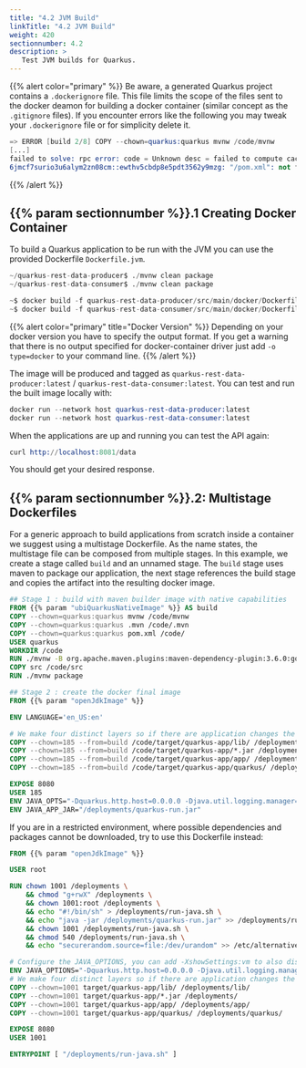 ```yaml
---
title: "4.2 JVM Build"
linkTitle: "4.2 JVM Build"
weight: 420
sectionnumber: 4.2
description: >
   Test JVM builds for Quarkus.
---
```



{{% alert color="primary" %}}
Be aware, a generated Quarkus project contains a `.dockerignore` file. This file limits the scope of the files sent
to the docker deamon for building a docker container (similar concept as the `.gitignore` files). If you encounter
errors like the following you may tweak your `.dockerignore` file or for simplicity delete it.

```s
=> ERROR [build 2/8] COPY --chown=quarkus:quarkus mvnw /code/mvnw
[...]
failed to solve: rpc error: code = Unknown desc = failed to compute cache key: failed to calculate checksum of ref 
6jmcf7surio3u6alym2zn08cm::ewthv5cbdp8e5pdt3562y9mzg: "/pom.xml": not found
```
{{% /alert %}}


## {{% param sectionnumber %}}.1 Creating Docker Container

To build a Quarkus application to be run with the JVM you can use the provided Dockerfile `Dockerfile.jvm`.

```s
~/quarkus-rest-data-producer$ ./mvnw clean package
~/quarkus-rest-data-consumer$ ./mvnw clean package

~$ docker build -f quarkus-rest-data-producer/src/main/docker/Dockerfile.jvm -t quarkus-rest-data-producer:latest quarkus-rest-data-producer/.
~$ docker build -f quarkus-rest-data-consumer/src/main/docker/Dockerfile.jvm -t quarkus-rest-data-consumer:latest quarkus-rest-data-consumer/.
```

{{% alert color="primary" title="Docker Version" %}}
Depending on your docker version you have to specify the output format. If you get a warning that there is no output specified for docker-container driver just add `-o type=docker` to your command line.
{{% /alert %}}

The image will be produced and tagged as `quarkus-rest-data-producer:latest` / `quarkus-rest-data-consumer:latest`. You can test and run the built image locally with:

```s
docker run --network host quarkus-rest-data-producer:latest
docker run --network host quarkus-rest-data-consumer:latest
```

When the applications are up and running you can test the API again:

```s
curl http://localhost:8081/data
```

You should get your desired response.


## {{% param sectionnumber %}}.2: Multistage Dockerfiles

For a generic approach to build applications from scratch inside a container we suggest using a multistage Dockerfile. As the name states, the multistage file can be composed from multiple stages. In this example, we create a stage called `build` and an unnamed stage. The `build` stage uses maven to package our application, the next stage references the build stage and copies the artifact into the resulting docker image.

```Dockerfile
## Stage 1 : build with maven builder image with native capabilities
FROM {{% param "ubiQuarkusNativeImage" %}} AS build
COPY --chown=quarkus:quarkus mvnw /code/mvnw
COPY --chown=quarkus:quarkus .mvn /code/.mvn
COPY --chown=quarkus:quarkus pom.xml /code/
USER quarkus
WORKDIR /code
RUN ./mvnw -B org.apache.maven.plugins:maven-dependency-plugin:3.6.0:go-offline
COPY src /code/src
RUN ./mvnw package

## Stage 2 : create the docker final image
FROM {{% param "openJdkImage" %}}

ENV LANGUAGE='en_US:en'

# We make four distinct layers so if there are application changes the library layers can be re-used
COPY --chown=185 --from=build /code/target/quarkus-app/lib/ /deployments/lib/
COPY --chown=185 --from=build /code/target/quarkus-app/*.jar /deployments/
COPY --chown=185 --from=build /code/target/quarkus-app/app/ /deployments/app/
COPY --chown=185 --from=build /code/target/quarkus-app/quarkus/ /deployments/quarkus/

EXPOSE 8080
USER 185
ENV JAVA_OPTS="-Dquarkus.http.host=0.0.0.0 -Djava.util.logging.manager=org.jboss.logmanager.LogManager"
ENV JAVA_APP_JAR="/deployments/quarkus-run.jar"
```

If you are in a restricted environment, where possible dependencies and packages cannot be downloaded, try to use this Dockerfile instead:

```Dockerfile
FROM {{% param "openJdkImage" %}}

USER root

RUN chown 1001 /deployments \
    && chmod "g+rwX" /deployments \
    && chown 1001:root /deployments \
    && echo "#!/bin/sh" > /deployments/run-java.sh \
    && echo "java -jar /deployments/quarkus-run.jar" >> /deployments/run-java.sh \
    && chown 1001 /deployments/run-java.sh \
    && chmod 540 /deployments/run-java.sh \
    && echo "securerandom.source=file:/dev/urandom" >> /etc/alternatives/jre/lib/security/java.security

# Configure the JAVA_OPTIONS, you can add -XshowSettings:vm to also display the heap size.
ENV JAVA_OPTIONS="-Dquarkus.http.host=0.0.0.0 -Djava.util.logging.manager=org.jboss.logmanager.LogManager"
# We make four distinct layers so if there are application changes the library layers can be re-used
COPY --chown=1001 target/quarkus-app/lib/ /deployments/lib/
COPY --chown=1001 target/quarkus-app/*.jar /deployments/
COPY --chown=1001 target/quarkus-app/app/ /deployments/app/
COPY --chown=1001 target/quarkus-app/quarkus/ /deployments/quarkus/

EXPOSE 8080
USER 1001

ENTRYPOINT [ "/deployments/run-java.sh" ]
```
